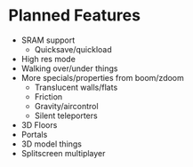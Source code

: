 # Planned Features

- SRAM support
  - Quicksave/quickload
- High res mode
- Walking over/under things
- More specials/properties from boom/zdoom
  - Translucent walls/flats
  - Friction
  - Gravity/aircontrol
  - Silent teleporters
- 3D Floors
- Portals
- 3D model things
- Splitscreen multiplayer
